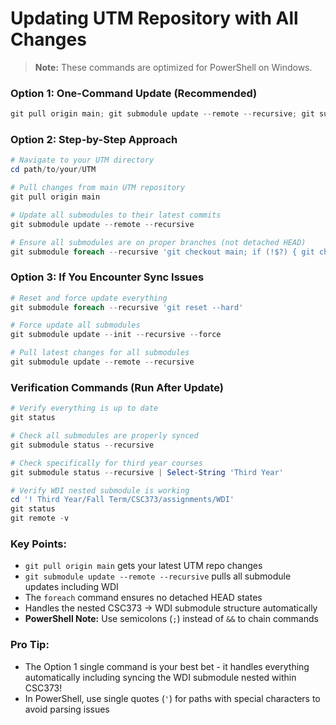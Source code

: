 # Updating UTM Repository with All Changes

> **Note:** These commands are optimized for PowerShell on Windows.

### Option 1: One-Command Update (Recommended)

```powershell
git pull origin main; git submodule update --remote --recursive; git submodule foreach --recursive 'git checkout main; if (!$?) { git checkout master }'
```

### Option 2: Step-by-Step Approach

```powershell
# Navigate to your UTM directory
cd path/to/your/UTM

# Pull changes from main UTM repository
git pull origin main

# Update all submodules to their latest commits
git submodule update --remote --recursive

# Ensure all submodules are on proper branches (not detached HEAD)
git submodule foreach --recursive 'git checkout main; if (!$?) { git checkout master }; if (!$?) { Write-Host \"Staying on current branch\" }'
```

### Option 3: If You Encounter Sync Issues

```powershell
# Reset and force update everything
git submodule foreach --recursive 'git reset --hard'

# Force update all submodules
git submodule update --init --recursive --force

# Pull latest changes for all submodules
git submodule update --remote --recursive
```

### Verification Commands (Run After Update)

```powershell
# Verify everything is up to date
git status

# Check all submodules are properly synced
git submodule status --recursive

# Check specifically for third year courses
git submodule status --recursive | Select-String 'Third Year'

# Verify WDI nested submodule is working
cd '! Third Year/Fall Term/CSC373/assignments/WDI'
git status
git remote -v
```

### Key Points:

- `git pull origin main` gets your latest UTM repo changes
- `git submodule update --remote --recursive` pulls all submodule updates including WDI
- The `foreach` command ensures no detached HEAD states
- Handles the nested CSC373 → WDI submodule structure automatically
- **PowerShell Note:** Use semicolons (`;`) instead of `&&` to chain commands

### Pro Tip:

- The Option 1 single command is your best bet - it handles everything automatically including syncing the WDI submodule nested within CSC373!
- In PowerShell, use single quotes (`'`) for paths with special characters to avoid parsing issues
